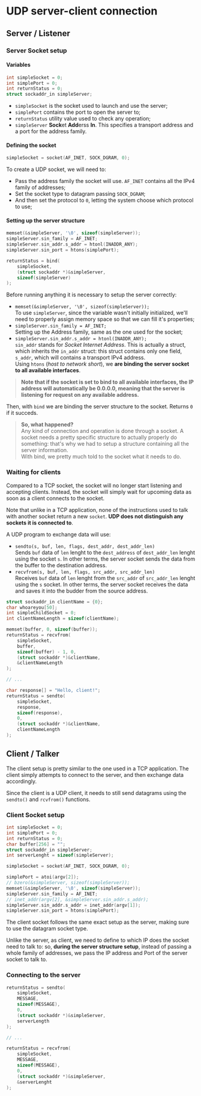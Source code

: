 # UDP server-client connection

## Server / Listener

### Server Socket setup

#### Variables

```c
int simpleSocket = 0;
int simplePort = 0;
int returnStatus = 0;
struct sockaddr_in simpleServer;
```

- `simpleSocket` is the socket used to launch and use the server;
- `simplePort` contains the port to open the server to;
- `returnStatus` utility value used to check any operation;
- `simpleServer` **Sock**et **Add**erss **In**. This specifies a transport address and a port for the address family.

#### Defining the socket

```c
simpleSocket = socket(AF_INET, SOCK_DGRAM, 0);
```

To create a UDP socket, we will need to:

- Pass the address family the socket will use. `AF_INET` contains all the IPv4 family of addresses;
- Set the socket type to datagram passing `SOCK_DGRAM`;
- And then set the protocol to `0`, letting the system choose which protocol to use;

#### Setting up the server structure

```c
memset(&simpleServer, '\0', sizeof(simpleServer));
simpleServer.sin_family = AF_INET;
simpleServer.sin_addr.s_addr = htonl(INADDR_ANY);
simpleServer.sin_port = htons(simplePort);

returnStatus = bind(
    simpleSocket, 
    (struct sockaddr *)&simpleServer,
    sizeof(simpleServer)
);
```

Before running anything it is necessary to setup the server correctly:

- `memset(&simpleServer, '\0', sizeof(simpleServer));`  
  To use `simpleServer`, since the variable wasn't initially initialized, we'll need to properly assign memory space so that we can fill it's properties;
- `simpleServer.sin_family = AF_INET;`  
  Setting up the Address family, same as the one used for the socket;
- `simpleServer.sin_addr.s_addr = htonl(INADDR_ANY);`  
  `sin_addr` stands for *Socket Internet Address*. This is actually a struct, which inherits the `in_addr` struct: this struct contains only one field, `s_addr`, which will contains a transport IPv4 address.  
  Using `htons` (*host to network short*), we **are binding the server socket to all available interfaces**.

>**Note that if the socket is set to bind to all available interfaces, the IP address will automatically be 0.0.0.0, meaning that the server is listening for request on any available address.**

Then, with `bind` we are binding the server structure to the socket. Returns `0` if it succeds.

> **So, what happened?**  
> Any kind of connection and operation is done through a socket. A socket needs a pretty specific structure to actually properly do something: that's why we had to setup a structure containing all the server information.  
> With bind, we pretty much told to the socket what it needs to do.

### Waiting for clients

Compared to a TCP socket, the socket will no longer start listening and accepting clients. Instead, the socket will simply wait for upcoming data as soon as a client connects to the socket.

Note that unlike in a TCP application, none of the instructions used to talk with another socket return a new `socket`. **UDP does not distinguish any sockets it is connected to**.

A UDP program to exchange data will use:

- `sendto(s, buf, len, flags, dest_addr, dest_addr_len)`  
  Sends `buf` data of `len` lenght to the `dest_address` of `dest_addr_len` lenght using the socket `s`. In other terms, the server socket sends the data from the buffer to the destination address.
- `recvfrom(s, buf, len, flags, src_addr, src_addr_len)`  
  Receives `buf` data of `len` lenght from the `src_addr` of `src_addr_len` lenght using the `s` socket. In other terms, the server socket receives the data and saves it into the budder from the source address.

```c
struct sockaddr_in clientName = {0};
char whoareyou[50];
int simpleChildSocket = 0;
int clientNameLength = sizeof(clientName);

memset(buffer, 0, sizeof(buffer));
returnStatus = recvfrom(
    simpleSocket, 
    buffer, 
    sizeof(buffer) - 1, 0,
    (struct sockaddr *)&clientName, 
    &clientNameLength
);

// ...

char response[] = "Hello, client!";
returnStatus = sendto(
    simpleSocket,
    response,
    sizeof(response),
    0,
    (struct sockaddr *)&clientName,
    clientNameLength
);
```

## Client / Talker

The client setup is pretty similar to the one used in a TCP application. The client simply attempts to connect to the server, and then exchange data accordingly.

Since the client is a UDP client, it needs to still send datagrams using the `sendto()` and `rcvfrom()` functions.

### Client Socket setup

```c
int simpleSocket = 0;
int simplePort = 0;
int returnStatus = 0;
char buffer[256] = "";
struct sockaddr_in simpleServer;
int serverLenght = sizeof(simpleServer);

simpleSocket = socket(AF_INET, SOCK_DGRAM, 0);

simplePort = atoi(argv[2]);
// bzero(&simpleServer, sizeof(simpleServer));
memset(&simpleServer, '\0', sizeof(simpleServer));
simpleServer.sin_family = AF_INET;
// inet_addr(argv[2], &simpleServer.sin_addr.s_addr);
simpleServer.sin_addr.s_addr = inet_addr(argv[1]);
simpleServer.sin_port = htons(simplePort);
```

The client socket follows the same exact setup as the server, making sure to use the datagram socket type.

Unlike the server, as client, we need to define to which IP does the socket need to talk to: so, **during the server structure setup**, instead of passing a whole family of addresses, we pass the IP address and Port of the server socket to talk to.

### Connecting to the server

```c
returnStatus = sendto(
    simpleSocket, 
    MESSAGE, 
    sizeof(MESSAGE), 
    0,
    (struct sockaddr *)&simpleServer, 
    serverLength
);

// ...

returnStatus = recvfrom(
    simpleSocket,
    MESSAGE,
    sizeof(MESSAGE),
    0, 
    (struct sockaddr *)&simpleServer, 
    &serverLenght
);
```
